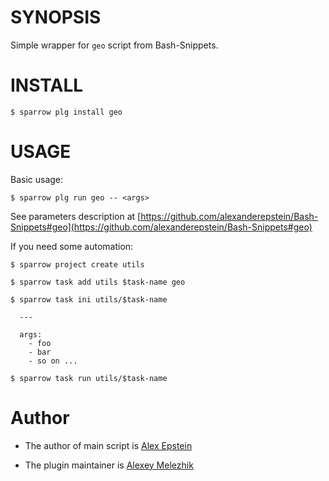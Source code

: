 # SYNOPSIS

Simple wrapper for `geo` script from Bash-Snippets.


# INSTALL

    $ sparrow plg install geo

# USAGE

Basic usage:

    $ sparrow plg run geo -- <args>

See parameters description at [https://github.com/alexanderepstein/Bash-Snippets#geo](https://github.com/alexanderepstein/Bash-Snippets#geo)

If you need some automation:

    $ sparrow project create utils

    $ sparrow task add utils $task-name geo

    $ sparrow task ini utils/$task-name

      ---

      args:
        - foo
        - bar
        - so on ...

    $ sparrow task run utils/$task-name

# Author

* The author of main script is [Alex Epstein](https://github.com/alexanderepstein)

* The plugin maintainer is [Alexey Melezhik](https://github.com/melezhik/)



